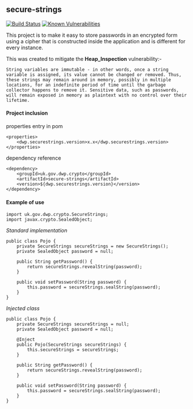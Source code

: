 ## secure-strings
[![Build Status](https://travis-ci.org/dwp/secure-strings.svg?branch=master)](https://travis-ci.org/dwp/secure-strings) [![Known Vulnerabilities](https://snyk.io/test/github/dwp/secure-strings/badge.svg)](https://snyk.io/test/github/dwp/secure-strings)

This project is to make it easy to store passwords in an encrypted form using a cipher that is constructed inside the application and is different for every instance.

This was created to mitigate the **Heap_Inspection** vulnerability:-

`String variables are immutable - in other words, once a string variable is assigned, its value cannot be changed or removed. Thus, these strings may remain around in memory, possibly in multiple locations, for an indefinite period of time until the garbage collector happens to remove it. Sensitive data, such as passwords, will remain exposed in memory as plaintext with no control over their lifetime.`

#### Project inclusion

properties entry in pom

    <properties>
        <dwp.securestrings.version>x.x</dwp.securestrings.version>
    </properties>

dependency reference

    <dependency>
        <groupId>uk.gov.dwp.crypto</groupId>
        <artifactId>secure-strings</artifactId>
        <version>${dwp.securestrings.version}</version>
    </dependency>
#### Example of use

    import uk.gov.dwp.crypto.SecureStrings;
    import javax.crypto.SealedObject;

_Standard implementation_

    public class Pojo {
        private SecureStrings secureStrings = new SecureStrings();
        private SealedObject password = null;
    
        public String getPassword() {
            return secureStrings.revealString(password);
        }
    
        public void setPassword(String password) {
            this.password = secureStrings.sealString(password);
        }
    }

_Injected class_

    public class Pojo {
        private SecureStrings secureStrings = null;
        private SealedObject password = null;
    
        @Inject
        public Pojo(SecureStrings secureStrings) {
            this.secureStrings = secureStrings;
        }
    
        public String getPassword() {
            return secureStrings.revealString(password);
        }
    
        public void setPassword(String password) {
            this.password = secureStrings.sealString(password);
        }
    }
